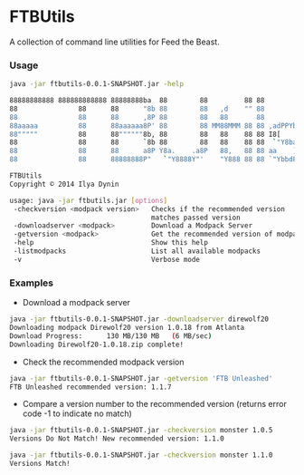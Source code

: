 # FTBUtils

A collection of command line utilities for Feed the Beast.

### Usage

```sh
java -jar ftbutils-0.0.1-SNAPSHOT.jar -help

88888888888 888888888888 88888888ba  88        88         88 88            
88               88      88      "8b 88        88   ,d    "" 88            
88               88      88      ,8P 88        88   88       88            
88aaaaa          88      88aaaaaa8P' 88        88 MM88MMM 88 88 ,adPPYba,  
88"""""          88      88""""""8b, 88        88   88    88 88 I8[    ""  
88               88      88      `8b 88        88   88    88 88  `"Y8ba,   
88               88      88      a8P Y8a.    .a8P   88,   88 88 aa    ]8I  
88               88      88888888P"   `"Y8888Y"'    "Y888 88 88 `"YbbdP"'  

FTBUtils
Copyright © 2014 Ilya Dynin

usage: java -jar ftbutils.jar [options]
 -checkversion <modpack version>   Checks if the recommended version
                                   matches passed version
 -downloadserver <modpack>         Download a Modpack Server
 -getversion <modpack>             Get the recommended version of modpack
 -help                             Show this help
 -listmodpacks                     List all available modpacks
 -v                                Verbose mode
```
 
### Examples
 
- Download a modpack server 
```sh
java -jar ftbutils-0.0.1-SNAPSHOT.jar -downloadserver direwolf20
Downloading modpack Direwolf20 version 1.0.18 from Atlanta
Download Progress:      130 MB/130 MB   (6 MB/sec)                      
Downloading Direwolf20-1.0.18.zip complete!
```
- Check the recommended modpack version 
 ```sh
java -jar ftbutils-0.0.1-SNAPSHOT.jar -getversion 'FTB Unleashed'
FTB Unleashed recommended version: 1.1.7
```
- Compare a version number to the recommended version (returns error code -1 to indicate no match)
 ```sh
java -jar ftbutils-0.0.1-SNAPSHOT.jar -checkversion monster 1.0.5
Versions Do Not Match! New recommended version: 1.1.0
```
```sh
java -jar ftbutils-0.0.1-SNAPSHOT.jar -checkversion monster 1.1.0
Versions Match!
```